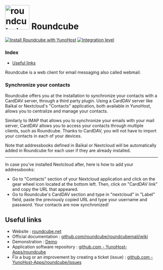# <img src="/images/roundcube_logo.svg" height="80px" alt="roundcube's logo"> Roundcube

[![Install Roundcube with YunoHost](https://install-app.yunohost.org/install-with-yunohost.svg)](https://install-app.yunohost.org/?app=roundcube) [![Integration level](https://dash.yunohost.org/integration/roundcube.svg)](https://dash.yunohost.org/appci/app/roundcube)

### Index

- [Useful links](#useful-links)

Roundcube is a web client for email messaging also called webmail.

### Synchronize your contacts

Roundcube offers you at the installation to synchronize your contacts with a CardDAV server, through a third party plugin. Using a CardDAV server like Baïkal or Nextcloud's "Contacts" application, both available in YunoHost, allows you to centralize and manage your contacts.

Similarly to IMAP that allows you to synchronize your emails with your mail server, CardDAV allows you to access your contacts through multiple clients, such as Roundcube. Thanks to CardDAV, you will not have to import your contacts in each of your devices.

Note that addressbooks defined in Baïkal or Nextcloud will be automatically added in Roundcube for each user if they are already installed.

----

In case you've installed Nextcloud after, here is how to add your addressbooks:

* Go to "Contacts" section of your Nextcloud application and click on the gear wheel icon located at the bottom left. Then, click on "CardDAV link" and copy the URL that appeared.
* Go to Roundcube's CardDAV section and type in "nextcloud" in "Label" field, paste the previously copied URL and type your username and password. Your contacts are now synchronized!

## Useful links

+ Website : [roundcube.net](https://roundcube.net/)
+ Official documentation : [github.com/roundcube/roundcubemail/wiki](https://github.com/roundcube/roundcubemail/wiki)
+ Demonstration : [Demo](https://demo.yunohost.org/webmail/)
+ Application software repository : [github.com - YunoHost-Apps/roundcube](https://github.com/YunoHost-Apps/roundcube_ynh)
+ Fix a bug or an improvement by creating a ticket (issue) : [github.com - YunoHost-Apps/roundcube/issues](https://github.com/YunoHost-Apps/roundcube_ynh/issues)

